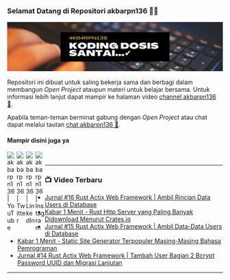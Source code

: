 ### Selamat Datang di Repositori akbarpn136 🙏🏻

![akbarpn136](4kb4rpn136.png)

Repositori ini dibuat untuk saling bekerja sama dan berbagi dalam membangun _Open Project_ ataupun materi untuk belajar 
bersama. Untuk informasi lebih lanjut dapat mampir ke halaman video 
[channel akbarpn136 🎥](https://youtube.com/user/akbarpn136).

Apabila teman-teman berminat gabung dengan _Open Project_ atau chat dapat melalui tautan 
[chat akbarpn136 💬](https://discord.gg/7dTG9sg).

#### Mampir disini juga ya
[<img align="left" alt="akbarpn136 | YouTube" width="22px" src="https://cdn.jsdelivr.net/npm/simple-icons@v3/icons/youtube.svg" />][youtube]
[<img align="left" alt="akbarpn136 | Twitter" width="22px" src="https://cdn.jsdelivr.net/npm/simple-icons@v3/icons/twitter.svg" />][twitter]
[<img align="left" alt="akbarpn136 | LinkedIn" width="22px" src="https://cdn.jsdelivr.net/npm/simple-icons@v3/icons/linkedin.svg" />][linkedin]
[<img align="left" alt="akbarpn136 | Instagram" width="22px" src="https://cdn.jsdelivr.net/npm/simple-icons@v3/icons/instagram.svg" />][instagram]

[twitter]: https://twitter.com/akbarpn136
[youtube]: https://www.youtube.com/user/akbarpn136
[instagram]: https://instagram.com/akbarpn136
[linkedin]: https://www.linkedin.com/in/arizal-akbar-zikri-63461458/

<br />

---

### 📺 Video Terbaru
<!-- YOUTUBE:START -->
- [Jurnal #16 Rust Actix Web Framework | Ambil Rincian Data Users di Database](https://www.youtube.com/watch?v=cNJxtfp8kxI)
- [Kabar 1 Menit - Rust Http Server yang Paling Banyak Didownload Menurut Crates.io](https://www.youtube.com/watch?v=ZzZh68q1rL8)
- [Jurnal #15 Rust Actix Web Framework | Ambil Data-Data Users di Database](https://www.youtube.com/watch?v=2Uw6ssEeYkU)
- [Kabar 1 Menit - Static Site Generator Terpopuler Masing-Masing Bahasa Pemrograman](https://www.youtube.com/watch?v=4YTZWv9Hkxw)
- [Jurnal #14 Rust Actix Web Framework | Tambah User Bagian 2 Bcrypt Password UUID dan Migrasi Lanjutan](https://www.youtube.com/watch?v=0orJFsKYeW0)
<!-- YOUTUBE:END -->

---
